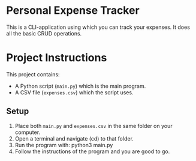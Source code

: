 # Personal Expense Tracker

This is a CLI-application using which you can track your expenses. It does all the basic CRUD operations.

# Project Instructions

This project contains:
- A Python script (`main.py`) which is the main program.
- A CSV file (`expenses.csv`) which the script uses.

## Setup
1. Place both `main.py` and `expenses.csv` in the same folder on your computer.
2. Open a terminal and navigate (cd) to that folder.
3. Run the program with:
   python3 main.py
4. Follow the instructions of the program and you are good to go.


